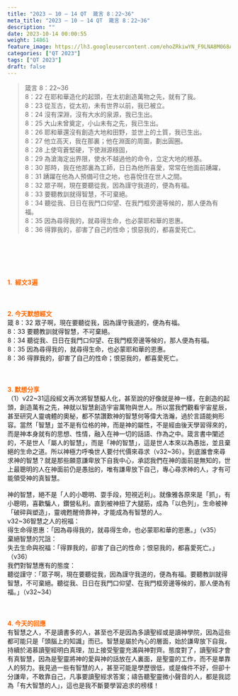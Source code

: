 ```yaml
---
title: "2023 – 10 – 14 QT  箴言 8：22~36"
meta_title: "2023 – 10 – 14 QT  箴言 8：22~36"
description: ""
date: 2023-10-14 00:00:55
weight: 14861
feature_image: https://lh3.googleusercontent.com/ehoZRkiwYN_F9LNA8M068AYxt73EavCZno-PD1cJRuf5BbSkQVUWr3gNEbt5kSs28Pb_Elg17kSrtf9ybWvojWoMV6I4tPM3vGRGDq6GkKkPdL2Gut4QAIw4-uykKUAtNiKgQKntvsU=w800
categories: ["QT 2023"]
tags: ["QT 2023"]
draft: false
---
```


<blockquote>箴言 8：22~36<br />
8：22 在耶和華造化的起頭，在太初創造萬物之先，就有了我。<br />
8：23 從亙古，從太初，未有世界以前，我已被立。<br />
8：24 沒有深淵，沒有大水的泉源，我已生出。<br />
8：25 大山未曾奠定，小山未有之先，我已生出。<br />
8：26 耶和華還沒有創造大地和田野，並世上的土質，我已生出。<br />
8：27 他立高天，我在那裏；他在淵面的周圍，劃出圓圈。<br />
8：28 上使穹蒼堅硬，下使淵源穩固，<br />
8：29 為滄海定出界限，使水不越過他的命令，立定大地的根基。<br />
8：30 那時，我在他那裏為工師，日日為他所喜愛，常常在他面前踴躍，<br />
8：31 踴躍在他為人預備可住之地，也喜悅住在世人之間。<br />
8：32 眾子啊，現在要聽從我，因為謹守我道的，便為有福。<br />
8：33 要聽教訓就得智慧，不可棄絕。<br />
8：34 聽從我、日日在我門口仰望、在我門框旁邊等候的，那人便為有福。<br />
8：35 因為尋得我的，就尋得生命，也必蒙耶和華的恩惠。<br />
8：36 得罪我的，卻害了自己的性命；恨惡我的，都喜愛死亡。</blockquote><br />
&nbsp;<br />
<br />
&nbsp;<br />
<br />
<span style="color: #ff6600;"><strong>1.  經文3遍</strong></span><br />
<br />
&nbsp;<br />
<br />
<span style="color: #ff6600;"><strong>2. 今天默想經文<br />
</strong></span>箴 8：32 眾子啊，現在要聽從我，因為謹守我道的，便為有福。<br />
8：33 要聽教訓就得智慧，不可棄絕。<br />
8：34 聽從我、日日在我門口仰望、在我門框旁邊等候的，那人便為有福。<br />
8：35 因為尋得我的，就尋得生命，也必蒙耶和華的恩惠。<br />
8：36 得罪我的，卻害了自己的性命；恨惡我的，都喜愛死亡。<br />
<br />
&nbsp;<br />
<br />
<strong><span style="color: #ff6600;">3. 默想分享<br />
</span></strong>（1）v22~31這段經文再次將智慧擬人化，甚至說的好像就是神一樣，在創造的起頭，創造萬有之先，神就以智慧創造宇宙萬物與世人。所以當我們觀看宇宙星辰，甚至研究人靈魂體的奧秘，都不禁讚歎神的智慧何等偉大浩瀚，過於言語能夠形容。當然「智慧」並不是有位格的神，而是神的屬性，不是經由後天學習得來的，而是神本身就有的思想、性情，融入在神一切的話語、作為之中。箴言書中闡述的，不是世人「屬人的智慧」，而是「神的智慧」，這是世人本來以為愚拙，並且棄絕的生命之道。所以神極力呼喚世人要付代價來尋求（v32~36）。到底誰會來尋求神的智慧？就是那些願意謙卑放下自我中心，承認我們在神的面前是無知的，世上最聰明的人在神面前仍是愚拙的，唯有謙卑放下自己，專心尋求神的人，才有可能領受神的真智慧。<br />
<br />
神的智慧，絕不是「人的小聰明、耍手段，短視近利」。就像雅各原來是「抓」，有小聰明，喜歡騙人，鑽營私利。直到被神扭了大腿筋，成為「以色列」，生命被神「破碎與塑造」，靈魂甦醒倚靠神，才能成為有智慧的人。<br />
v32~36智慧之人的祝福：<br />
得生命得恩惠：「因為尋得我的，就尋得生命，也必蒙耶和華的恩惠。」（v35）<br />
棄絕智慧的咒詛：<br />
失去生命與祝福：「得罪我的，卻害了自己的性命；恨惡我的，都喜愛死亡。」（v36）<br />
我們對智慧應有的態度：<br />
聽從謹守：「眾子啊，現在要聽從我，因為謹守我道的，便為有福。要聽教訓就得智慧，不可棄絕。聽從我、日日在我門口仰望、在我門框旁邊等候的，那人便為有福。」（v32~34）<br />
<br />
&nbsp;<br />
<br />
<strong style="font-size: inherit;"><span style="color: #ff6600;">4. 今天的回應<br />
</span></strong>有智慧之人，不是讀書多的人，甚至也不是因為多讀聖經或是讀神學院，因為這些都可能只是「頭腦上的知識」而已。智慧是屬於內心的層面，始於謙卑放下自我，持續於渴慕讀聖經明白真理，加上接受聖靈充滿與神對齊。態度對了，讀聖經才會有真智慧，因為是聖靈將神的愛與神的話放在人裏面，是聖靈的工作，而不是單靠人的努力。我見過一些有智慧的人，甚至可能是學歷很低，或是條件不好，但卻十分謙卑，不敢靠自己，凡事要讀聖經求答案；禱告聽聖靈微小聲音的人，都是我認為「有大智慧的人」，這也是我不斷要學習追求的榜樣！<br />
<br />
<audio style="display: none;" controls="controls"></audio><br />
<br />
<audio style="display: none;" controls="controls"></audio><br />
<br />
<audio style="display: none;" controls="controls"></audio><br />
<br />
<audio style="display: none;" controls="controls"></audio><br />
<br />
<audio style="display: none;" controls="controls"></audio>
        